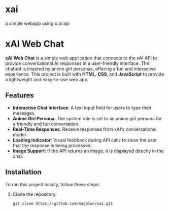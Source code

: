 # xai
 a simple webapp using x.ai api
 # xAI Web Chat

**xAI Web Chat** is a simple web application that connects to the xAI API to provide conversational AI responses in a user-friendly interface. The chatbot is inspired by anime girl personas, offering a fun and interactive experience. This project is built with **HTML**, **CSS**, and **JavaScript** to provide a lightweight and easy-to-use web app.

## Features

- **Interactive Chat Interface**: A text input field for users to type their messages.
- **Anime Girl Persona**: The system role is set to an anime girl persona for a friendly and fun conversation.
- **Real-Time Responses**: Receive responses from xAI's conversational model.
- **Loading Indicator**: Visual feedback during API calls to show the user that the response is being processed.
- **Image Support**: If the API returns an image, it is displayed directly in the chat.

## Installation

To run this project locally, follow these steps:

1. Clone the repository:

   ```bash
   git clone https://github.com/magelon/xai.git

